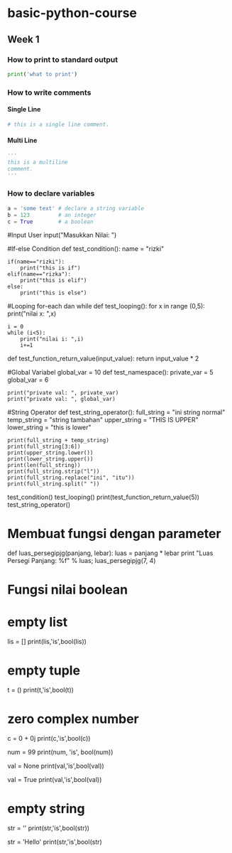 # basic-python-course

## Week 1

### How to print to standard output

```python
print('what to print')
```

### How to write comments

#### Single Line

```python
# this is a single line comment.
```

#### Multi Line

```python
'''
this is a multiline
comment.
'''
```

### How to declare variables

```python
a = 'some text' # declare a string variable
b = 123         # an integer
c = True        # a boolean
```
#Input User
input("Masukkan Nilai: ")

#If-else Condition 
def test_condition():
    name = "rizki"
    
    if(name=="rizki"):
        print("this is if")
    elif(name=="rizka"):    
        print("this is elif")
    else:
        print("this is else")

#Looping for-each dan while
def test_looping():
    for x in range (0,5):
        print("nilai x: ",x)
    
    i = 0
    while (i<5):
        print("nilai i: ",i)
        i+=1
        
def test_function_return_value(input_value):
    return input_value * 2

#Global Variabel
global_var = 10
def test_namespace():
    private_var = 5
    global_var = 6

    print("private val: ", private_var)
    print("private val: ", global_var)
    
#String Operator
def test_string_operator():
    full_string = "ini string normal"
    temp_string = "string tambahan"
    upper_string = "THIS IS UPPER"
    lower_string = "this is lower"
    
    
    print(full_string + temp_string)
    print(full_string[3:6])
    print(upper_string.lower())
    print(lower_string.upper())
    print(len(full_string))
    print(full_string.strip("l"))
    print(full_string.replace("ini", "itu"))
    print(full_string.split(" "))
    
test_condition()
test_looping()
print(test_function_return_value(5))
test_string_operator()

# Membuat fungsi dengan parameter
def luas_persegipjg(panjang, lebar):
    luas = panjang * lebar
    print "Luas Persegi Panjang: %f" % luas;
luas_persegipjg(7, 4) 

# Fungsi nilai boolean  
# empty list
lis = []
print(lis,'is',bool(lis))

# empty tuple
t = ()
print(t,'is',bool(t))

# zero complex number
c = 0 + 0j
print(c,'is',bool(c))

num = 99
print(num, 'is', bool(num))

val = None
print(val,'is',bool(val))

val = True
print(val,'is',bool(val))

# empty string
str = ''
print(str,'is',bool(str))

str = 'Hello'
print(str,'is',bool(str)
